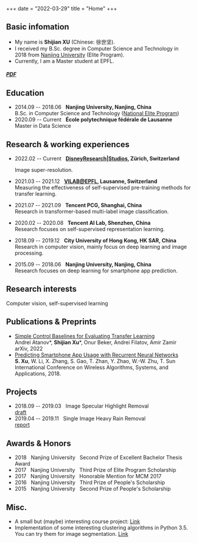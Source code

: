 +++
date = "2022-03-29"
title = "Home"
+++

## Basic infomation
- My name is **Shijian XU** (Chinese: 徐世坚).
- I received my B.Sc. degree in Computer Science and Technology in 2018 from [Nanjing University](http://cs.nju.edu.cn/) (Elite Program).
- Currently, I am a Master student at EPFL.

##### [PDF](/cv.pdf)

## Education
- 2014.09 -- 2018.06 &nbsp; **Nanjing University, Nanjing, China** <br>
B.Sc. in Computer Science and Technology ([National Elite Program](http://elite.nju.edu.cn/))
- 2020.09 -- Current &nbsp; **École polytechnique fédérale de Lausanne** <br>
Master in Data Science

## Research & working experiences
- 2022.02 -- Current &nbsp; **[DisneyResearch|Studios](https://studios.disneyresearch.com/), Zürich, Switzerland** <br>

  Image super-resolution.

- 2021.03 -- 2021.12 &nbsp; **[VILAB@EPFL](https://vilab.epfl.ch/), Lausanne, Switzerland** <br>
  Measuring the effectiveness of self-supervised pre-training methods for transfer learning.

- 2021.07 -- 2021.09 &nbsp; **Tencent PCG, Shanghai, China** <br>
  Research in transformer-based multi-label image classification.

- 2020.02 -- 2020.08 &nbsp; **Tencent AI Lab, Shenzhen, China** <br>
  Research focuses on self-supervised representation learning.

- 2018.09 -- 2019.12 &nbsp; **City University of Hong Kong, HK SAR, China** <br>
  Research in computer vision, mainly focus on deep learning and image processing.

- 2015.09 -- 2018.06 &nbsp; **Nanjing University, Nanjing, China** <br>
Research focuses on deep learning for smartphone app prediction.

## Research interests
Computer vision, self-supervised learning

## Publications & Preprints
- [Simple Control Baselines for Evaluating Transfer Learning](https://arxiv.org/pdf/2202.03365.pdf) <br>
Andrei Atanov*, **Shijian Xu***, Onur Beker, Andrei Filatov, Amir Zamir <br>
arXiv, 2022 
- [Predicting Smartphone App Usage with Recurrent Neural Networks](https://link.springer.com/chapter/10.1007/978-3-319-94268-1_44) <br>
**S. Xu**, W. Li, X. Zhang, S. Gao, T. Zhan, Y. Zhao, W.-W. Zhu, T. Sun <br>
International Conference on Wireless Algorithms, Systems, and Applications, 2018.

## Projects

- 2018.09 -- 2019.03 &nbsp; Image Specular Highlight Removal <br>
  [draft](/highlight_removal.pdf)
- 2019.04 -- 2019.11 &nbsp; Single Image Heavy Rain Removal <br>
  [report](/derain_report.pdf)

## Awards & Honors
- 2018 &nbsp; Nanjing University &nbsp; Second Prize of Excellent Bachelor Thesis Award
- 2017 &nbsp; Nanjing University &nbsp; Third Prize of Elite Program Scholarship
- 2017 &nbsp; Nanjing University &nbsp; Honorable Mention for MCM 2017
- 2016 &nbsp; Nanjing University &nbsp; Third Prize of People's Scholarship
- 2015 &nbsp; Nanjing University &nbsp; Second Prize of People's Scholarship

## Misc.

- A small but (maybe) interesting course project: [Link](https://shijianxu.github.io/linguistic_datastory/)
- Implementation of some interesting clustering algorithms in Python 3.5. You can try them for image segmentation. [Link](https://github.com/ShijianXu/Clustering-Algorithms)